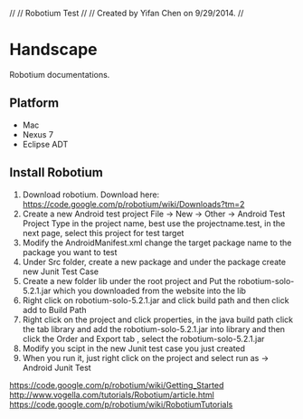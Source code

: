 //
//  Robotium Test
//
//  Created by Yifan Chen on 9/29/2014.
//

# Handscape
Robotium documentations.

## Platform
 - Mac
 - Nexus 7
 - Eclipse ADT

## Install Robotium

 1. Download robotium. Download here: https://code.google.com/p/robotium/wiki/Downloads?tm=2
 2. Create a new Android test project
        File -> New -> Other -> Android Test Project
    Type in the project name, best use the projectname.test, in the next page, select this project for test target
 3. Modify the AndroidManifest.xml
        change the target package name to the package you want to test
 4. Under Src folder, create a new package and under the package create new Junit Test Case
 5. Create a new folder lib under the root project and Put the robotium-solo-5.2.1.jar which you downloaded from the website into the lib 
 6. Right click on robotium-solo-5.2.1.jar and click build path and then click add to Build Path
 7. Right click on the project and click properties, in the java build path click the tab library and add the robotium-solo-5.2.1.jar into library and then click the Order and Export tab , select the robotium-solo-5.2.1.jar
 8. Modify you scipt in the new Junit test case you just created
 9. When you run it, just right click on the project and select run as -> Android Junit Test

https://code.google.com/p/robotium/wiki/Getting_Started
http://www.vogella.com/tutorials/Robotium/article.html
https://code.google.com/p/robotium/wiki/RobotiumTutorials


  
